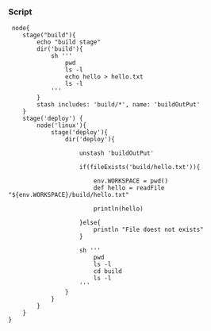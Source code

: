 ### Script

     node{
        stage("build"){
            echo "build stage"
            dir('build'){
                sh '''
                    pwd
                    ls -l
                    echo hello > hello.txt
                    ls -l
                '''
            }
            stash includes: 'build/*', name: 'buildOutPut'
        }
        stage('deploy') {
            node('linux'){
                stage('deploy'){
                    dir('deploy'){

                        unstash 'buildOutPut'

                        if(fileExists('build/hello.txt')){

                            env.WORKSPACE = pwd()
                            def hello = readFile "${env.WORKSPACE}/build/hello.txt"

                            println(hello)

                        }else{
                            println "File doest not exists"
                        }

                        sh '''
                            pwd
                            ls -l
                            cd build
                            ls -l
                        '''
                    }
                }
            }
        }
    }

